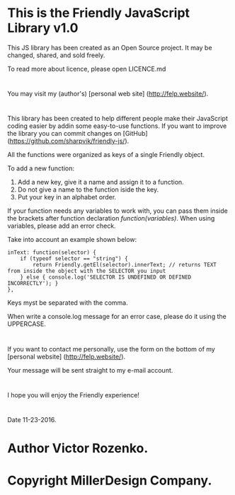 This is the Friendly JavaScript Library v1.0
============================================

This JS library has been created as an Open Source project. It may be changed, shared, and sold freely.

To read more about licence, please open LICENCE.md
#
You may visit my (author's) [personal web site] (http://felp.website/).
#
This library has been created to help different people make their JavaScript coding easier by addin some easy-to-use functions. If you want to improve the library you can commit changes on [GitHub] (https://github.com/sharpvik/friendly-js/).

All the functions were organized as keys of a single Friendly object.

To add a new function:

1. Add a new key, give it a name and assign it to a function. 
2. Do not give a name to the function iside the key. 
3. Put your key in an alphabet order.

If your function needs any variables to work with, you can pass them inside the brackets after function declaration *function(variables)*.
When using variables, please add an error check.

Take into account an example shown below:
```
inText: function(selector) {
    if (typeof selector == "string") { 
        return Friendly.getEl(selector).innerText; // returns TEXT from inside the object with the SELECTOR you input
    } else { console.log('SELECTOR IS UNDEFINED OR DEFINED INCORRECTLY'); }
},
```
Keys myst be separated with the comma.

When write a console.log message for an error case, please do it using the UPPERCASE.
#
If you want to contact me personally, use the form on the bottom of my [personal website] (http://felp.website/).

Your message will be sent straight to my e-mail account.
#
I hope you will enjoy the Friendly experience! 
#
Date 11-23-2016.
#
# Author Victor Rozenko.
# Copyright MillerDesign Company.